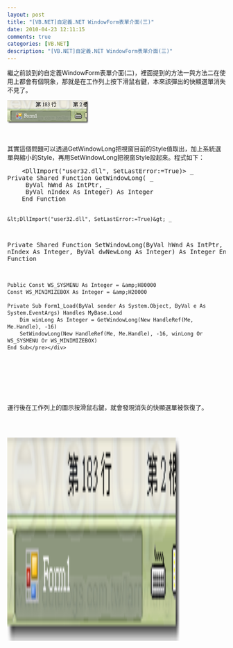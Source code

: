 ```yaml
---
layout: post
title: "[VB.NET]自定義.NET WindowForm表單介面(三)"
date: 2010-04-23 12:11:15
comments: true
categories: [VB.NET]
description: "[VB.NET]自定義.NET WindowForm表單介面(三)"
---
```

<p>繼之前談到的自定義WindowForm表單介面(二)，裡面提到的方法一與方法二在使用上都會有個現象，那就是在工作列上按下滑鼠右鍵，本來該彈出的快顯選單消失不見了。</p>  <p><img border="0" alt="image" src="\images\posts\14759\image_thumb.png" width="187" height="53" /></p>  <p> </p>  <p>其實這個問題可以透過GetWindowLong把視窗目前的Style值取出，加上系統選單與縮小的Style，再用SetWindowLong把視窗Style設起來。程式如下：</p>  <div style="padding-bottom: 0px; margin: 0px; padding-left: 0px; padding-right: 0px; display: inline; float: none; padding-top: 0px" id="scid:812469c5-0cb0-4c63-8c15-c81123a09de7:ef3c571c-5f03-412c-88ac-703a1f129675" class="wlWriterEditableSmartContent"><pre name="code" class="vb">    &lt;DllImport("user32.dll", SetLastError:=True)&gt; _
Private Shared Function GetWindowLong( _
     ByVal hWnd As IntPtr, _
     ByVal nIndex As Integer) As Integer
    End Function

    &lt;DllImport("user32.dll", SetLastError:=True)&gt; _
Private Shared Function SetWindowLong(ByVal hWnd As IntPtr, ByVal nIndex As Integer, ByVal dwNewLong As Integer) As Integer
    End Function

    Public Const WS_SYSMENU As Integer = &amp;H80000
    Const WS_MINIMIZEBOX As Integer = &amp;H20000

    Private Sub Form1_Load(ByVal sender As System.Object, ByVal e As System.EventArgs) Handles MyBase.Load
        Dim winLong As Integer = GetWindowLong(New HandleRef(Me, Me.Handle), -16)
        SetWindowLong(New HandleRef(Me, Me.Handle), -16, winLong Or WS_SYSMENU Or WS_MINIMIZEBOX)
    End Sub</pre></div>

<p> </p>

<p>運行後在工作列上的圖示按滑鼠右鍵，就會發現消失的快顯選單被恢復了。</p>

<p><img style="border-right-width: 0px; display: inline; border-top-width: 0px; border-bottom-width: 0px; border-left-width: 0px" title="image" border="0" alt="image" src="\images\posts\14759\image_thumb.png" width="397" height="468" /></p>